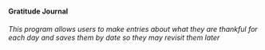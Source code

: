 #### Gratitude Journal
###### This program allows users to make entries about what they are thankful for each day and saves them by date so they may revisit them later
